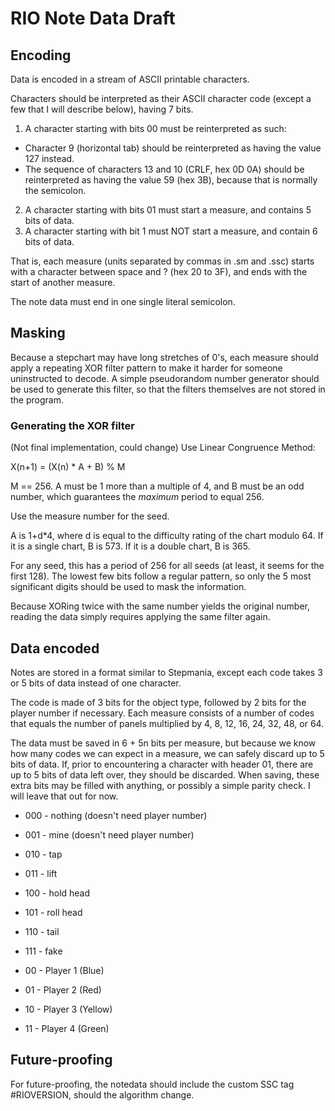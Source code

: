 # RIO Note Data Draft

## Encoding

Data is encoded in a stream of ASCII printable characters.

Characters should be interpreted as their ASCII character code (except a few that I will describe below), having 7 bits.

1. A character starting with bits 00 must be reinterpreted as such:
  * Character 9 (horizontal tab) should be reinterpreted as having the value 127 instead.
  * The sequence of characters 13 and 10 (CRLF, hex 0D 0A) should be reinterpreted as having the value 59 (hex 3B), because that is normally the semicolon.
2. A character starting with bits 01 must start a measure, and contains 5 bits of data.
3. A character starting with bit 1 must NOT start a measure, and contain 6 bits of data.

That is, each measure (units separated by commas in .sm and .ssc) starts with a character between space and ? (hex 20 to 3F), and ends with the start of another measure.

The note data must end in one single literal semicolon.

## Masking

Because a stepchart may have long stretches of 0's, each measure should apply a repeating XOR filter pattern to make it harder for someone uninstructed to decode. A simple pseudorandom number generator should be used to generate this filter, so that the filters themselves are not stored in the program.

### Generating the XOR filter
(Not final implementation, could change)
Use Linear Congruence Method:

X(n+1) = (X(n) * A + B) % M

M == 256. A must be 1 more than a multiple of 4, and B must be an odd number, which guarantees the *maximum* period to equal 256.

Use the measure number for the seed.

A is 1+d*4, where d is equal to the difficulty rating of the chart modulo 64. If it is a single chart, B is 573. If it is a double chart, B is 365.

For any seed, this has a period of 256 for all seeds (at least, it seems for the first 128).
The lowest few bits follow a regular pattern, so only the 5 most significant digits should be used to mask the information.

Because XORing twice with the same number yields the original number, reading the data simply requires applying the same filter again.

## Data encoded

Notes are stored in a format similar to Stepmania, except each code takes 3 or 5 bits of data instead of one character.

The code is made of 3 bits for the object type, followed by 2 bits for the player number if necessary. Each measure consists of a number of codes that equals the number of panels multiplied by 4, 8, 12, 16, 24, 32, 48, or 64.

The data must be saved in 6 + 5n bits per measure, but because we know how many codes we can expect in a measure, we can safely discard up to 5 bits of data.
If, prior to encountering a character with header 01, there are up to 5 bits of data left over, they should be discarded.
When saving, these extra bits may be filled with anything, or possibly a simple parity check. I will leave that out for now.

* 000 - nothing (doesn't need player number)
* 001 - mine (doesn't need player number)
* 010 - tap
* 011 - lift
* 100 - hold head
* 101 - roll head
* 110 - tail
* 111 - fake

* 00 - Player 1 (Blue)
* 01 - Player 2 (Red)
* 10 - Player 3 (Yellow)
* 11 - Player 4 (Green)

## Future-proofing
For future-proofing, the notedata should include the custom SSC tag #RIOVERSION, should the algorithm change.